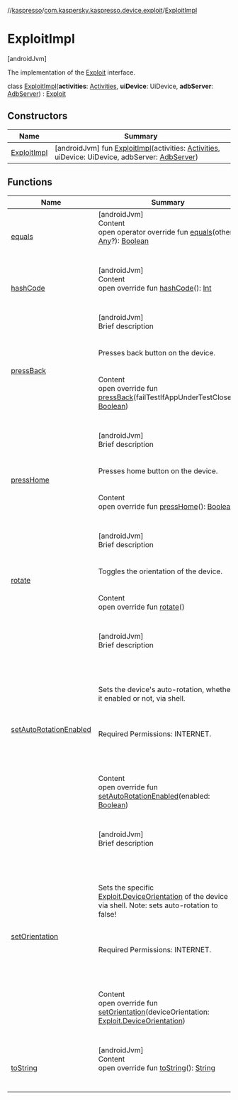 //[kaspresso](../../index.md)/[com.kaspersky.kaspresso.device.exploit](../index.md)/[ExploitImpl](index.md)



# ExploitImpl  
 [androidJvm] 

The implementation of the [Exploit](../-exploit/index.md) interface.

class [ExploitImpl](index.md)(**activities**: [Activities](../../com.kaspersky.kaspresso.device.activities/-activities/index.md), **uiDevice**: UiDevice, **adbServer**: [AdbServer](../../com.kaspersky.kaspresso.device.server/-adb-server/index.md)) : [Exploit](../-exploit/index.md)   


## Constructors  
  
|  Name|  Summary| 
|---|---|
| [ExploitImpl](-exploit-impl.md)|  [androidJvm] fun [ExploitImpl](-exploit-impl.md)(activities: [Activities](../../com.kaspersky.kaspresso.device.activities/-activities/index.md), uiDevice: UiDevice, adbServer: [AdbServer](../../com.kaspersky.kaspresso.device.server/-adb-server/index.md))   <br>


## Functions  
  
|  Name|  Summary| 
|---|---|
| [equals](https://kotlinlang.org/api/latest/jvm/stdlib/kotlin/-any/equals.html)| [androidJvm]  <br>Content  <br>open operator override fun [equals](https://kotlinlang.org/api/latest/jvm/stdlib/kotlin/-any/equals.html)(other: [Any](https://kotlinlang.org/api/latest/jvm/stdlib/kotlin/-any/index.html)?): [Boolean](https://kotlinlang.org/api/latest/jvm/stdlib/kotlin/-boolean/index.html)  <br><br><br>
| [hashCode](https://kotlinlang.org/api/latest/jvm/stdlib/kotlin/-any/hash-code.html)| [androidJvm]  <br>Content  <br>open override fun [hashCode](https://kotlinlang.org/api/latest/jvm/stdlib/kotlin/-any/hash-code.html)(): [Int](https://kotlinlang.org/api/latest/jvm/stdlib/kotlin/-int/index.html)  <br><br><br>
| [pressBack](press-back.md)| [androidJvm]  <br>Brief description  <br><br><br>Presses back button on the device.<br><br>  <br>Content  <br>open override fun [pressBack](press-back.md)(failTestIfAppUnderTestClosed: [Boolean](https://kotlinlang.org/api/latest/jvm/stdlib/kotlin/-boolean/index.html))  <br><br><br>
| [pressHome](press-home.md)| [androidJvm]  <br>Brief description  <br><br><br>Presses home button on the device.<br><br>  <br>Content  <br>open override fun [pressHome](press-home.md)(): [Boolean](https://kotlinlang.org/api/latest/jvm/stdlib/kotlin/-boolean/index.html)  <br><br><br>
| [rotate](rotate.md)| [androidJvm]  <br>Brief description  <br><br><br>Toggles the orientation of the device.<br><br>  <br>Content  <br>open override fun [rotate](rotate.md)()  <br><br><br>
| [setAutoRotationEnabled](set-auto-rotation-enabled.md)| [androidJvm]  <br>Brief description  <br><br><br><br><br>Sets the device's auto-rotation, whether it enabled or not, via shell.<br><br><br><br>Required Permissions: INTERNET.<br><br><br><br>  <br>Content  <br>open override fun [setAutoRotationEnabled](set-auto-rotation-enabled.md)(enabled: [Boolean](https://kotlinlang.org/api/latest/jvm/stdlib/kotlin/-boolean/index.html))  <br><br><br>
| [setOrientation](set-orientation.md)| [androidJvm]  <br>Brief description  <br><br><br><br><br>Sets the specific [Exploit.DeviceOrientation](../-exploit/-device-orientation/index.md) of the device via shell. Note: sets auto-rotation to false!<br><br><br><br>Required Permissions: INTERNET.<br><br><br><br>  <br>Content  <br>open override fun [setOrientation](set-orientation.md)(deviceOrientation: [Exploit.DeviceOrientation](../-exploit/-device-orientation/index.md))  <br><br><br>
| [toString](https://kotlinlang.org/api/latest/jvm/stdlib/kotlin/-any/to-string.html)| [androidJvm]  <br>Content  <br>open override fun [toString](https://kotlinlang.org/api/latest/jvm/stdlib/kotlin/-any/to-string.html)(): [String](https://kotlinlang.org/api/latest/jvm/stdlib/kotlin/-string/index.html)  <br><br><br>

